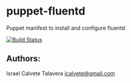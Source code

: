# puppet-fluentd

Puppet manifest to install and configure fluentd

[![Build Status](https://secure.travis-ci.org/icalvete/puppet-fluentd.png)](http://travis-ci.org/icalvete/puppet-fluentd)

## Authors:

Israel Calvete Talavera <icalvete@gmail.com>
